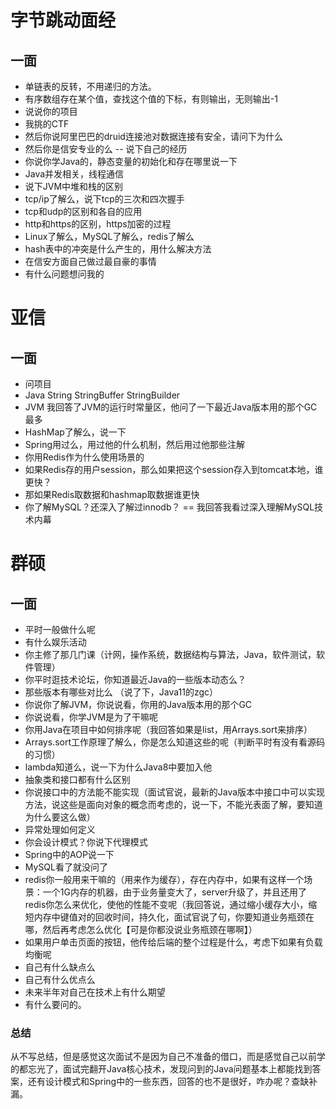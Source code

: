 # 字节跳动面经

## 一面

- 单链表的反转，不用递归的方法。
- 有序数组存在某个值，查找这个值的下标，有则输出，无则输出-1
- 说说你的项目
- 我挑的CTF
- 然后你说阿里巴巴的druid连接池对数据连接有安全，请问下为什么
- 然后你是信安专业的么  -- 说下自己的经历
- 你说你学Java的，静态变量的初始化和存在哪里说一下
- Java并发相关，线程通信
- 说下JVM中堆和栈的区别
- tcp/ip了解么，说下tcp的三次和四次握手
- tcp和udp的区别和各自的应用
- http和https的区别，https加密的过程
- Linux了解么，MySQL了解么，redis了解么
- hash表中的冲突是什么产生的，用什么解决方法
- 在信安方面自己做过最自豪的事情
- 有什么问题想问我的

# 亚信

## 一面
- 问项目
- Java String StringBuffer StringBuilder
- JVM 我回答了JVM的运行时常量区，他问了一下最近Java版本用的那个GC最多
- HashMap了解么，说一下
- Spring用过么，用过他的什么机制，然后用过他那些注解
- 你用Redis作为什么使用场景的
- 如果Redis存的用户session，那么如果把这个session存入到tomcat本地，谁更快？
- 那如果Redis取数据和hashmap取数据谁更快
- 你了解MySQL？还深入了解过innodb？ == 我回答我看过深入理解MySQL技术内幕

# 群硕

## 一面
- 平时一般做什么呢
- 有什么娱乐活动
- 你主修了那几门课（计网，操作系统，数据结构与算法，Java，软件测试，软件管理）
- 你平时逛技术论坛，你知道最近Java的一些版本动态么？
- 那些版本有哪些对比么 （说了下，Java11的zgc）
- 你说你了解JVM，你说说看，你用的Java版本用的那个GC
- 你说说看，你学JVM是为了干嘛呢
- 你用Java在项目中如何排序呢（我回答如果是list，用Arrays.sort来排序）
- Arrays.sort工作原理了解么，你是怎么知道这些的呢（判断平时有没有看源码的习惯）
- lambda知道么，说一下为什么Java8中要加入他
- 抽象类和接口都有什么区别
- 你说接口中的方法能不能实现（面试官说，最新的Java版本中接口中可以实现方法，说这些是面向对象的概念而考虑的，说一下，不能光表面了解，要知道为什么要这么做）
- 异常处理如何定义
- 你会设计模式？你说下代理模式
- Spring中的AOP说一下
- MySQL看了就没问了
- redis你一般用来干嘛的（用来作为缓存），存在内存中，如果有这样一个场景：一个1G内存的机器，由于业务量变大了，server升级了，并且还用了redis你怎么来优化，使他的性能不变呢（我回答说，通过缩小缓存大小，缩短内存中键值对的回收时间，持久化，面试官说了句，你要知道业务瓶颈在哪，然后再考虑怎么优化【可是你都没说业务瓶颈在哪啊】）
- 如果用户单击页面的按钮，他传给后端的整个过程是什么，考虑下如果有负载均衡呢
- 自己有什么缺点么
- 自己有什么优点么
- 未来半年对自己在技术上有什么期望
- 有什么要问的。
### 总结
从不写总结，但是感觉这次面试不是因为自己不准备的借口，而是感觉自己以前学的都忘光了，面试完翻开Java核心技术，发现问到的Java问题基本上都能找到答案，还有设计模式和Spring中的一些东西，回答的也不是很好，咋办呢？查缺补漏。